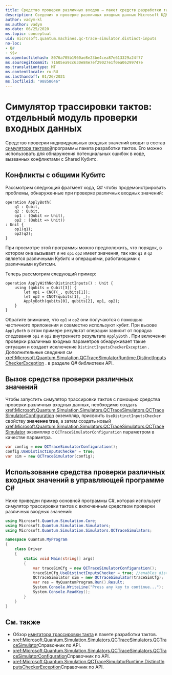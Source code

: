 ```yaml
---
title: Средство проверки различных входов — пакет средств разработки тактов
description: Сведения о проверке различных входных данных Microsoft КДК, которая использует симулятор трассировки тактов для проверки Q# кода на наличие потенциальных конфликтов с общими Кубитс.
author: vadym-kl
ms.author: vadym
ms.date: 06/25/2020
ms.topic: conceptual
uid: microsoft.quantum.machines.qc-trace-simulator.distinct-inputs
no-loc:
- Q#
- $$v
ms.openlocfilehash: 8076a705b1960ae8e23be4cea87e613329a24f77
ms.sourcegitcommit: 71605ea9cc630e84e7ef29027e1f0ea06299747e
ms.translationtype: MT
ms.contentlocale: ru-RU
ms.lasthandoff: 01/26/2021
ms.locfileid: "98858646"
---
```

# <a name="quantum-trace-simulator-distinct-inputs-checker"></a>Симулятор трассировки тактов: отдельный модуль проверки входных данных

Средство проверки индивидуальных входных значений входит в состав [симулятора тактовой](xref:microsoft.quantum.machines.qc-trace-simulator.intro)программы пакета разработки тактов. Его можно использовать для обнаружения потенциальных ошибок в коде, вызванных конфликтами с Shared Кубитс. 

## <a name="conflicts-with-shared-qubits"></a>Конфликты с общими Кубитс

Рассмотрим следующий фрагмент кода, Q# чтобы продемонстрировать проблемы, обнаруженные при проверке различных входных значений:

```qsharp
operation ApplyBoth(
    q1 : Qubit,
    q2 : Qubit,
    op1 : (Qubit => Unit),
    op2 : (Qubit => Unit))
: Unit {
    op1(q1);
    op2(q2);
}
```

При просмотре этой программы можно предположить, что порядок, в котором она вызывает и не `op1` `op2` имеет значения, так как `q1` и `q2` является различными Кубитс и операциями, работающими с различными кубитсми. 

Теперь рассмотрим следующий пример:

```qsharp
operation ApplyWithNonDistinctInputs() : Unit {
    using (qubits = Qubit[3]) {
        let op1 = CNOT(_, qubits[1]);
        let op2 = CNOT(qubits[1], _);
        ApplyBoth(qubits[0], qubits[2], op1, op2);
    }
}
```

Обратите внимание, что `op1` и `op2` они получаются с помощью частичного приложения и совместно используют кубит. При вызове `ApplyBoth` в этом примере результат операции зависит от порядка следования `op1` и `op2` внутреннего результата `ApplyBoth` . При включении проверки различных входных параметров обнаруживает такие ситуации и создает исключение `DistinctInputsCheckerException` . Дополнительные сведения см <xref:Microsoft.Quantum.Simulation.QCTraceSimulatorRuntime.DistinctInputsCheckerException> . в разделе Q# библиотеки API.

## <a name="invoking-the-distinct-inputs-checker"></a>Вызов средства проверки различных значений

Чтобы запустить симулятор трассировки тактов с помощью средства проверки различных входных данных, необходимо создать <xref:Microsoft.Quantum.Simulation.Simulators.QCTraceSimulators.QCTraceSimulatorConfiguration> экземпляр, присвоить `UseDistinctInputsChecker` свойству **значение true**, а затем создать новый <xref:Microsoft.Quantum.Simulation.Simulators.QCTraceSimulators.QCTraceSimulator> экземпляр с `QCTraceSimulatorConfiguration` параметром в качестве параметра. 

```csharp
var config = new QCTraceSimulatorConfiguration();
config.UseDistinctInputsChecker = true;
var sim = new QCTraceSimulator(config);
```

## <a name="using-the-distinct-inputs-checker-in-a-c-host-program"></a>Использование средства проверки различных входных значений в управляющей программе C#

Ниже приведен пример основной программы C#, которая использует симулятор трассировки тактов с включенным средством проверки различных входных значений:

```csharp
using Microsoft.Quantum.Simulation.Core;
using Microsoft.Quantum.Simulation.Simulators;
using Microsoft.Quantum.Simulation.Simulators.QCTraceSimulators;

namespace Quantum.MyProgram
{
    class Driver
    {
        static void Main(string[] args)
        {
            var traceSimCfg = new QCTraceSimulatorConfiguration();
            traceSimCfg.UseDistinctInputsChecker = true; //enables distinct inputs checker
            QCTraceSimulator sim = new QCTraceSimulator(traceSimCfg);
            var res = MyQuantumProgram.Run().Result;
            System.Console.WriteLine("Press any key to continue...");
            System.Console.ReadKey();
        }
    }
}
```

## <a name="see-also"></a>См. также

- Обзор [имитатора трассировки такта](xref:microsoft.quantum.machines.qc-trace-simulator.intro) в пакете разработки тактов.
- <xref:Microsoft.Quantum.Simulation.Simulators.QCTraceSimulators.QCTraceSimulator>Справочник по API.
- <xref:Microsoft.Quantum.Simulation.Simulators.QCTraceSimulators.QCTraceSimulatorConfiguration>Справочник по API.
- <xref:Microsoft.Quantum.Simulation.QCTraceSimulatorRuntime.DistinctInputsCheckerException>Справочник по API.
